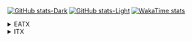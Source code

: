 <!DOCTYPE html>
<html>
  <head>
  <meta charset="UTF-8">
    <meta name="viewport" content="width=device-width, initial-scale=1.0">
  </head>
  <body>

[![GitHub stats-Dark](https://github-readme-stats.vercel.app/api?username=yfeng445&title_color=0065bd&icon_color=0065bd&show_icons=true&theme=dark#gh-dark-mode-only)](https://github.com/yfeng445/github-readme-stats#gh-dark-mode-only)
[![GitHub stats-Light](https://github-readme-stats.vercel.app/api?username=yfeng445&title_color=0065bd&icon_color=0065bd&show_icons=true&theme=default#gh-light-mode-only)](https://github.com/yfeng445/github-readme-stats#gh-light-mode-only)
[![WakaTime stats](https://github-readme-stats.vercel.app/api/wakatime?username=yfeng445&theme=dark&layuout=compact&v=2)](https://github.com/yfeng445/github-readme-stats)

    
<details>
<summary>EATX</summary>
<p>
  
**CPU**: 
- AMD R9 7950X
  
**MB**: 
- ROG CORSAIR X670E EXTREME
  
**MEM**:
- G.Skill Trident Z5 16G*4 @6000C36
  
**GPU**: 
- GIGABYTE AORUS RTX 4090 MASTER
  
**SSD**: 
- Intel Optane SSD P5801X 400GB
- [WD AN1500] Samsung 980 PRO 2TB *2
- [WD AN1500] Samsung 970 Evo Plus 2TB *2
- Samsung 990 PRO 2TB
- Samsung PM9A1 2TB
- Samsung PM983A 960GB
- WD SN850X 2TB
- Fanxiang S790 4TB *2
  
**HDD**: 
- TOSHIBA MG08ACA16TE
- TOSHIBA MG08ACA14TE *2
- WDC WUH721414ALE6L4
- TOSHIBA MG04ACA600E
- Seagate ST4000DM004
  
**PSU**:
- ROG Thor II 1000W

**AIO**: 
- Corsair H150i ELITE CAPELLIX & LCD Kit
  
**FAN**: 
- Corsair ML120 *6
- Corsair ML140 *4
- Gentle Typhoon GT1850 *3
  
**Case**:
- Corsair 7000X RGB
  
**Monitor**: 
- LG OLED42C2PUA
- Dell S2721DGF
- Acer HA270
  
**Keyboard**: 
- Corsair K100 AIR
- Varmillo VA87
  
**Mouse**: 
- Logitech PRO X SUPERLIGHT

**MicroPhone**:
- Yeti Blue Snowball
  
</p>
</details>

<details>
<summary>ITX</summary>
<p>
  
**CPU**: 
- Intel I9 12900K
  
**AIO**: 
- Deepcool LT520
  
**MB**: 
- Gigabyte Z690i Aorus Ultra Plus
  
**MEM**: 
- Trident Z Royal 16G*2 @4000C18
  
**GPU**: 
- EVGA RTX 3080Ti FTW3
  
**SSD**: 
- Intel Optane 905P 960GB
- WD SN850X 2TB
  
**PSU**: 
- Corsair SF750  

**FAN**: 
- Corsair AF120
- Noctua A12x25
  
**Case**:
- Formd T1 V2.1
  
**Monitor**:
- FFALCON R21U81
  
**Keyboard**:
- ROG Azoth
  
**Mouse**:
- Logitech PRO WIRELESS
   
</p>
</details>


  </body>
</html>


